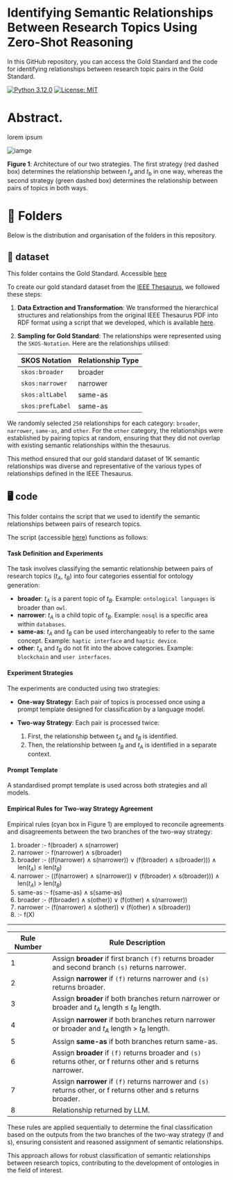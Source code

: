 # Identifying Semantic Relationships Between Research Topics Using Zero-Shot Reasoning

In this GitHub repository, you can access the Gold Standard and the code for identifying relationships between research topic pairs in the Gold Standard.

[![Python 3.12.0](https://img.shields.io/badge/python-3.12.0-blue.svg)](https://www.python.org/downloads/release/python-3120/)
[![License: MIT](https://img.shields.io/badge/License-MIT-yellow.svg)](https://opensource.org/licenses/MIT)

# Abstract.
lorem ipsum

![iamge](https://github.com/ImTanay/LLM-Semantic-Relationship-Analysis/assets/59340198/4bccbaa8-2c5f-462a-ac02-411411a90602)

**Figure 1**: Architecture of our two strategies. The first strategy (red dashed box) determines the relationship between 𝑡<sub>𝑎</sub> and 𝑡<sub>b</sub> in one way, whereas the second strategy (green dashed box) determines the relationship between pairs of topics in both ways.

# 📂 Folders
Below is the distribution and organisation of the folders in this repository.

## 📄 dataset
This folder contains the Gold Standard. Accessible [here](./dataset)

To create our gold standard dataset from the [IEEE Thesaurus](https://github.com/angelosalatino/ieee-taxonomy-thesaurus-rdf/blob/main/source/ieee-thesaurus_2023.pdf), we followed these steps:

1. **Data Extraction and Transformation**: We transformed the hierarchical structures and relationships from the original IEEE Thesaurus PDF into RDF format using a script that we developed, which is available [here](https://github.com/angelosalatino/ieee-taxonomy-thesaurus-rdf).

2. **Sampling for Gold Standard**: The relationships were represented using the ``SKOS-Notation``. Here are the relationships utilised:

   | SKOS Notation     | Relationship Type         |
   |-------------------|---------------------------|
   | `skos:broader`    | broader      |
   | `skos:narrower`   | narrower     |
   | `skos:altLabel`   | same-as         |
   | `skos:prefLabel`  | same-as          |

We randomly selected ``250`` relationships for each category: ``broader``, ``narrower``, ``same-as``, and ``other``. For the ``other`` category, the relationships were established by pairing topics at random, ensuring that they did not overlap with existing semantic relationships within the thesaurus.

This method ensured that our gold standard dataset of 1K semantic relationships was diverse and representative of the various types of relationships defined in the IEEE Thesaurus.

## 🖥 code

This folder contains the script that we used to identify the semantic relationships between pairs of research topics. 

The script (accessible [here](https://github.com/ImTanay/LLM-Semantic-Relationship-Analysis/blob/main/code/llm_relation_classifier.ipynb)) functions as follows:

#### Task Definition and Experiments

The task involves classifying the semantic relationship between pairs of research topics ($t_A$, $t_B$) into four categories essential for ontology generation:

- **broader**: $t_A$ is a parent topic of $t_B$. Example: ``ontological languages`` is broader than ``owl``.
- **narrower**: $t_A$ is a child topic of $t_B$. Example: ``nosql`` is a specific area within ``databases``.
- **same-as**: $t_A$ and $t_B$ can be used interchangeably to refer to the same concept. Example: ``haptic interface`` and ``haptic device``.
- **other**: $t_A$ and $t_B$ do not fit into the above categories. Example: ``blockchain`` and ``user interfaces``.

#### Experiment Strategies

The experiments are conducted using two strategies:

- **One-way Strategy**: Each pair of topics is processed once using a prompt template designed for classification by a language model.
  
- **Two-way Strategy**: Each pair is processed twice:
  1. First, the relationship between $t_A$ and $t_B$ is identified.
  2. Then, the relationship between $t_B$ and $t_A$ is identified in a separate context.
  
#### Prompt Template

A standardised prompt template is used across both strategies and all models.

#### Empirical Rules for Two-way Strategy Agreement

Empirical rules (cyan box in Figure 1) are employed to reconcile agreements and disagreements between the two branches of the two-way strategy:

1. broader :- f(broader) $\land$ s(narrower)
2. narrower :- f(narrower) $\land$ s(broader)
3. broader :- ((f(narrower) $\land$ s(narrower)) $\lor$ (f(broader) $\land$ s(broader))) $\land$ len($t_A$) $\leq$ len($t_B$)
4. narrower :- ((f(narrower) $\land$ s(narrower)) $\lor$ (f(broader) $\land$ s(broader))) $\land$ len($t_A$) $>$ len($t_B$)
5. same-as :- f(same-as) $\land$ s(same-as)
6. broader :- (f(broader) $\land$ s(other)) $\lor$ (f(other) $\land$ s(narrower))
7. narrower :- (f(narrower) $\land$ s(other)) $\lor$ (f(other) $\land$ s(broader))
8. :- f(X) 

---

| Rule Number | Rule Description                                                                 |
|-------------|---------------------------------------------------------------------------------|
| 1           | Assign **broader** if first branch ``(f)`` returns broader and second branch ``(s)`` returns narrower. |
| 2           | Assign **narrower** if ``(f)`` returns narrower and ``(s)`` returns broader.                 |
| 3           | Assign **broader** if both branches return narrower or broader and $t_A$ length $\leq$ $t_B$ length. |
| 4           | Assign **narrower** if both branches return narrower or broader and $t_A$ length > $t_B$ length. |
| 5           | Assign **same-as** if both branches return same-as.                               |
| 6           | Assign **broader** if ``(f)`` returns broader and ``(s)`` returns other, or f returns other and s returns narrower. |
| 7           | Assign **narrower** if ``(f)`` returns narrower and ``(s)`` returns other, or f returns other and s returns broader. |
| 8           | Relationship returned by LLM. |

These rules are applied sequentially to determine the final classification based on the outputs from the two branches of the two-way strategy (f and s), ensuring consistent and reasoned assignment of semantic relationships.

This approach allows for robust classification of semantic relationships between research topics, contributing to the development of ontologies in the field of interest.
